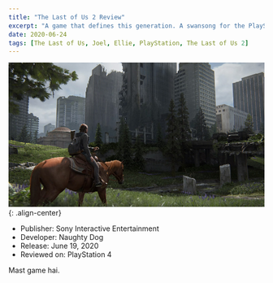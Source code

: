 ```yaml
---
title: "The Last of Us 2 Review"
excerpt: "A game that defines this generation. A swansong for the PlayStation 4."
date: 2020-06-24
tags: [The Last of Us, Joel, Ellie, PlayStation, The Last of Us 2]
---
```


![image-center](/images/tlou2_review_image_1.jpg){: .align-center}

- Publisher: Sony Interactive Entertainment
- Developer: Naughty Dog
- Release: June 19, 2020
- Reviewed on: PlayStation 4


Mast game hai.
